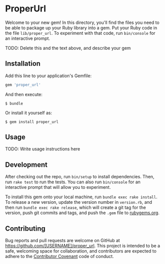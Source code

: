 # ProperUrl

Welcome to your new gem! In this directory, you'll find the files you need to be able to package up your Ruby library into a gem. Put your Ruby code in the file `lib/proper_url`. To experiment with that code, run `bin/console` for an interactive prompt.

TODO: Delete this and the text above, and describe your gem

## Installation

Add this line to your application's Gemfile:

```ruby
gem 'proper_url'
```

And then execute:

    $ bundle

Or install it yourself as:

    $ gem install proper_url

## Usage

TODO: Write usage instructions here

## Development

After checking out the repo, run `bin/setup` to install dependencies. Then, run `rake test` to run the tests. You can also run `bin/console` for an interactive prompt that will allow you to experiment.

To install this gem onto your local machine, run `bundle exec rake install`. To release a new version, update the version number in `version.rb`, and then run `bundle exec rake release`, which will create a git tag for the version, push git commits and tags, and push the `.gem` file to [rubygems.org](https://rubygems.org).

## Contributing

Bug reports and pull requests are welcome on GitHub at https://github.com/[USERNAME]/proper_url. This project is intended to be a safe, welcoming space for collaboration, and contributors are expected to adhere to the [Contributor Covenant](http://contributor-covenant.org) code of conduct.

